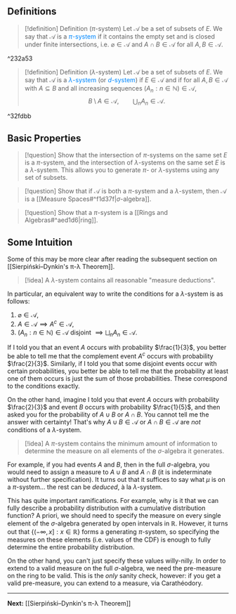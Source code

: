 ## Definitions

>[!definition] Definition ($\pi$-system)
>Let $\mathcal{A}$ be a set of subsets of $E$. We say that $\mathcal{A}$ is a <span style="color:#0088ff">$\pi$-system</span> if it contains the empty set and is closed under finite intersections, i.e. $\varnothing\in\mathcal{A}$ and $A\cap B\in\mathcal{A}$ for all $A,B\in\mathcal{A}$.

^232a53

>[!definition] Definition ($\lambda$-system)
>Let $\mathcal{A}$ be a set of subsets of $E$. We say that $\mathcal{A}$ is a <span style="color:#0088ff">$\lambda$-system</span> (or <span style="color:#0088ff">$d$-system</span>) if $E\in\mathcal{A}$ and if for all $A,B\in\mathcal{A}$ with $A\subseteq B$ and all increasing sequences $(A_{n}:n\in\mathbb{N})\in\mathcal{A}$,
>$$B\setminus A\in\mathcal{A},\qquad \bigcup_{n}A_{n}\in\mathcal{A}.$$ 

^32fdbb

## Basic Properties

>[!question]
>Show that the intersection of $\pi$-systems on the same set $E$ is a $\pi$-system, and the intersection of $\lambda$-systems on the same set $E$ is a $\lambda$-system. This allows you to generate $\pi$- or $\lambda$-systems using any set of subsets.

>[!question]
>Show that if $\mathcal{A}$ is both a $\pi$-system and a $\lambda$-system, then $\mathcal{A}$ is a [[Measure Spaces#^f1d37f|$\sigma$-algebra]].

>[!question]
>Show that a $\pi$-system is a [[Rings and Algebras#^aed1d6|ring]].

## Some Intuition

Some of this may be more clear after reading the subsequent section on [[Sierpiński–Dynkin's π-λ Theorem]].

>[!idea]
>A $\lambda$-system contains all reasonable "measure deductions".

In particular, an equivalent way to write the conditions for a $\lambda$-system is as follows:

1. $\varnothing\in\mathcal{A}$,
2. $A\in\mathcal{A}\implies A^{c}\in\mathcal{A}$,
3. $(A_{n}:n\in\mathbb{N})\in\mathcal{A}$ disjoint $\implies \bigsqcup_{n}A_{n}\in\mathcal{A}$.

If I told you that an event $A$ occurs with probability $\frac{1}{3}$, you better be able to tell me that the complement event $A^{c}$ occurs with probability $\frac{2}{3}$. Similarly, if I told you that some disjoint events occur with certain probabilities, you better be able to tell me that the probability at least one of them occurs is just the sum of those probabilities. These correspond to the conditions exactly.

On the other hand, imagine I told you that event $A$ occurs with probability $\frac{2}{3}$ and event $B$ occurs with probability $\frac{1}{5}$, and then asked you for the probability of $A\cup B$ or $A\cap B$. You cannot tell me the answer with certainty! That's why $A\cup B\in\mathcal{A}$ or $A\cap B\in\mathcal{A}$ are *not* conditions of a $\lambda$-system.

>[!idea]
>A $\pi$-system contains the minimum amount of information to determine the measure on all elements of the $\sigma$-algebra it generates.

For example, if you had events $A$ and $B$, then in the full $\sigma$-algebra, you would need to assign a measure to $A\cup B$ and $A\cap B$ (it is indeterminate without further specification). It turns out that it suffices to say what $\mu$ is on a $\pi$-system$\dots$ the rest can be *deduced*, à la $\lambda$-system.

This has quite important ramifications. For example, why is it that we can fully describe a probability distribution with a cumulative distribution function? A priori, we should need to specify the measure on every single element of the $\sigma$-algebra generated by open intervals in $\mathbb{R}$. However, it turns out that $\{ (-\infty,x]: x\in\mathbb{R} \}$ forms a generating $\pi$-system, so specifying the measures on these elements (i.e. values of the CDF) is enough to fully determine the entire probability distribution.

On the other hand, you can't just specify these values willy-nilly. In order to extend to a valid measure on the full $\sigma$-algebra, we need the pre-measure on the ring to be valid. This is the *only* sanity check, however: if you get a valid pre-measure, you can extend to a measure, via Carathéodory.

---

**Next:** [[Sierpiński–Dynkin's π-λ Theorem]]
